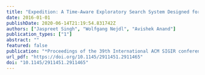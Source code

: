 ```yaml
---
title: "Expedition: A Time-Aware Exploratory Search System Designed for Scholars"
date: 2016-01-01
publishDate: 2020-06-14T21:19:54.831742Z
authors: ["Jaspreet Singh", "Wolfgang Nejdl", "Avishek Anand"]
publication_types: ["1"]
abstract: ""
featured: false
publication: "*Proceedings of the 39th International ACM SIGIR conference on Research and Development in Information Retrieval, SIGIR 2016, Pisa, Italy, July 17-21, 2016*"
url_pdf: "https://doi.org/10.1145/2911451.2911465"
doi: "10.1145/2911451.2911465"
---
```


